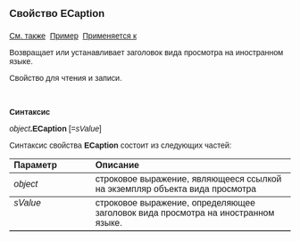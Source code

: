 <html>
<head>
<title>Вид просмотра\ECaption</title>
</head>

<body>

<p><font size="4" face="Arial"><strong>Свойство ECaption<br>
<br>
</strong></font><font face="Arial"><a href="../Asview.html">См. также</a>&nbsp;
<u>Пример</u>&nbsp; <a href="../Asview.html">Применяется к</a></font></p>

<p><font face="Arial">Возвращает или устанавливает заголовок вида 
просмотра на иностранном языке.</font></p>

<p><font face="Arial">Свойство для чтения и записи.</font></p>

<p class="label">&nbsp;</p>

<p class="label"><font face="Arial"><b>Синтаксис</b></font></p>

<p><font face="Arial"><em>object</em><strong>.ECaption </strong>[=<em>sValue</em>]&nbsp;</font></p>

<p><font face="Arial">Синтаксис свойства <b>ECaption</b>
состоит из следующих частей:</font></p>

<table border="1" cellPadding="5" cols="2" frame="below" rules="rows">
<TBODY>
  <tr vAlign="top">
    <td class="label" width="29%"><font face="Arial"><b>Параметр</b></font></td>
    <td class="label" width="71%"><font face="Arial"><strong>Описание</strong></font></td>
  </tr>
  <tr>
    <td width="29%"><font face="Arial"><em>object</em></font></td>
    <td width="71%"><font face="Arial">строковое выражение, являющееся 
	ссылкой на экземпляр объекта вида просмотра</font></td>
  </tr>
  <tr vAlign="top">
    <td width="29%"><font face="Arial"><em>sValue</em></font></td>
    <td width="71%"><font face="Arial">строковое выражение, 
	определяющее заголовок вида просмотра на иностранном языке.</font></td>
  </tr>
</TBODY>
</table>
</body>
</html>
